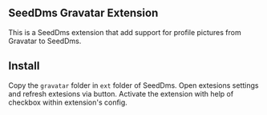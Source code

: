 ## SeedDms Gravatar Extension

This is a SeedDms extension that add support for profile pictures from Gravatar to SeedDms.

## Install

Copy the ``gravatar`` folder in ``ext`` folder of SeedDms. Open extesions settings and refresh extesions via button. Activate the extension with help of checkbox within extension's config.
